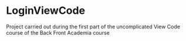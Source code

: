 # LoginViewCode
Project carried out during the first part of the uncomplicated View Code course of the Back Front Academia course

